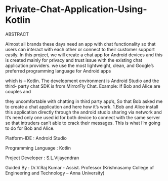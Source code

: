 # Private-Chat-Application-Using-Kotlin
ABSTRACT

Almost all brands these days need an app with chat functionality so that users can
interact with each other or connect to their customer support easily. In this project,
we will create a chat app for Android devices and this is created mainly for privacy
and trust issue with the existing chat application providers. we use the most
lightweight, clean, and Google’s preferred programming language for Android apps

which is – Kotlin. The development environment is Android Studio and the third-
party chat SDK is from MirrorFly Chat. Example: If Bob and Alice are couples and

they uncomfortable with chatting in third party app’s, So that Bob asked me to create
a chat application and here how it’s work. 1.Bob and Alice install this application
directly through the android studio sharing via network and It’s need only one used
id for both device to connect with the same server so that intruders can’t able to crack
their messages. This is what I’m going to do for Bob and Alice.

Platform-IDE : Android Studio

Programming Language : Kotlin

Project Developer : S.L.Vijayendran

Guided By : Dr.V.Raj Kumar - Assist. Professor
(Krishnasamy College of Engineering and Technology – Anna University)
